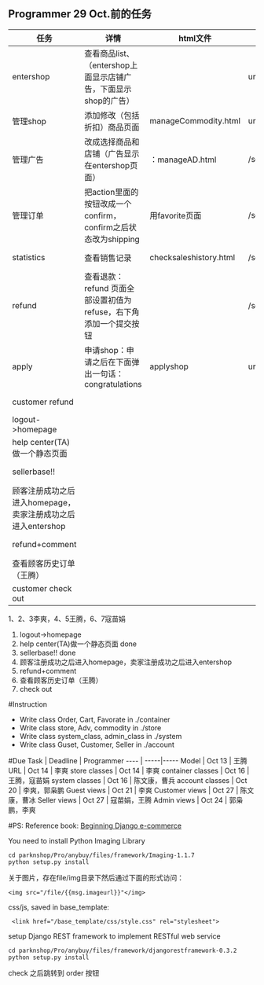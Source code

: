
## Programmer 29 Oct.前的任务

任务 | 详情 | html文件 | url | status
----|-----|----------|----- | ---
entershop|查看商品list、（entershop上面显示店铺广告，下面显示shop的广告）| |url:/seller/ | done by LS
管理shop|添加修改（包括折扣）商品页面|manageCommodity.html| url:/seller/modify |
管理广告|改成选择商品和店铺（广告显示在entershop页面）|：manageAD.html |/seller/ad |done by LS
管理订单|把action里面的按钮改成一个confirm，confirm之后状态改为shipping |用favorite页面|/seller/order |done by WT
statistics|查看销售记录|checksaleshistory.html|/seller/statistics|done by WT
refund|查看退款：refund 页面全部设置初值为refuse，右下角添加一个提交按钮 ||/seller/refund|done by WT
apply|申请shop：申请之后在下面弹出一句话：congratulations|applyshop| url/myshop/applyshop|
customer refund||||done by WT
logout->homepage || ||done by LS
help center(TA)做一个静态页面|||| done CXY
sellerbase!!|||| done by LS
顾客注册成功之后进入homepage，卖家注册成功之后进入entershop||||done by LS
refund+comment||||done by WT
查看顾客历史订单（王腾）||||done by WT
customer check out ||||

1、2、3李爽，4、5王腾，6、7寇苗娟

1. logout->homepage 
2. help center(TA)做一个静态页面 done
3. sellerbase!! done
4. 顾客注册成功之后进入homepage，卖家注册成功之后进入entershop
5. refund+comment
6. 查看顾客历史订单（王腾）
7. check out 

#Instruction
- Write class Order, Cart, Favorate in ./container
- Write class store, Adv, commodity in ./store
- Write class system_class, admin_class in ./system
- Write class Guset, Customer, Seller in ./account

#Due
Task	| Deadline | Programmer
----	| -----|-----
Model	| Oct 13 | 王腾
URL | Oct 14 | 李爽
store classes | Oct 14 | 李爽
container classes | Oct 16 | 王腾，寇苗娟
system classes | Oct 16 | 陈文康，曹兵
account classes | Oct 20 | 李爽，郭枭鹏
Guest views | Oct 21 | 李爽
Customer views | Oct 27 | 陈文康，曹冰
Seller views | Oct 27 | 寇苗娟，王腾
Admin views | Oct 24 | 郭枭鹏，李爽

#PS: 
Reference book: [Beginning Django e-commerce](http://pan.baidu.com/s/1mgDmHpY)

You need to install Python Imaging Library 

    cd parknshop/Pro/anybuy/files/framework/Imaging-1.1.7
    python setup.py install


关于图片，存在file/img目录下然后通过下面的形式访问：

    <img src="/file/{{msg.imageurl}}"</img>

css/js, saved in base_template:

     <link href="/base_template/css/style.css" rel="stylesheet">

setup Django REST framework to implement RESTful web service

    cd parknshop/Pro/anybuy/files/framework/djangorestframework-0.3.2
    python setup.py install 

check 之后跳转到 order
按钮